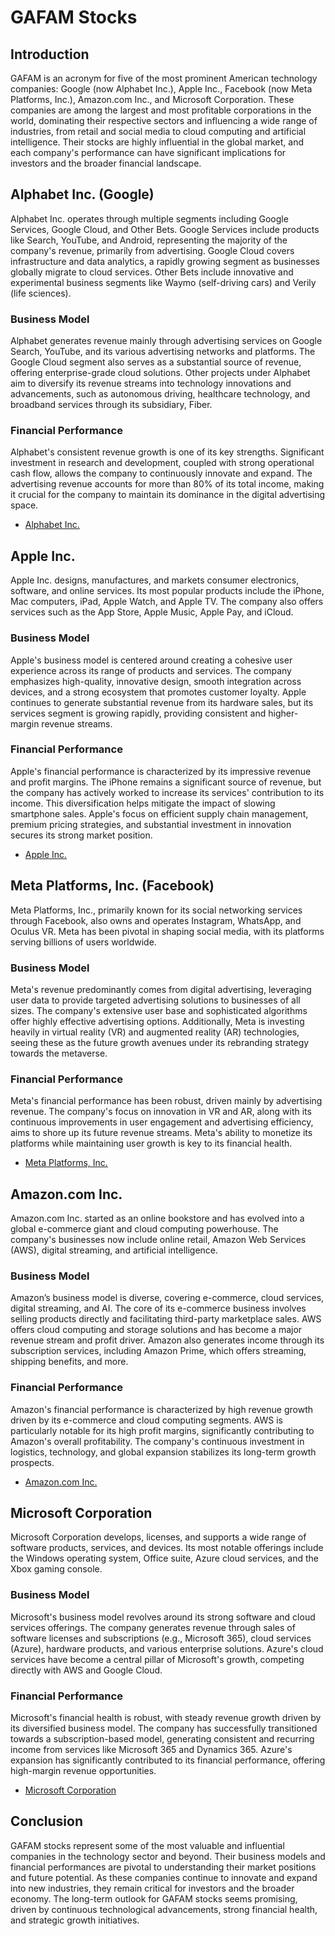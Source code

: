 # GAFAM Stocks

## Introduction

GAFAM is an acronym for five of the most prominent American technology companies: Google (now Alphabet Inc.), Apple Inc., Facebook (now Meta Platforms, Inc.), Amazon.com Inc., and Microsoft Corporation. These companies are among the largest and most profitable corporations in the world, dominating their respective sectors and influencing a wide range of industries, from retail and social media to cloud computing and artificial intelligence. Their stocks are highly influential in the global market, and each company's performance can have significant implications for investors and the broader financial landscape.

## Alphabet Inc. (Google)

Alphabet Inc. operates through multiple segments including Google Services, Google Cloud, and Other Bets. Google Services include products like Search, YouTube, and Android, representing the majority of the company's revenue, primarily from advertising. Google Cloud covers infrastructure and data analytics, a rapidly growing segment as businesses globally migrate to cloud services. Other Bets include innovative and experimental business segments like Waymo (self-driving cars) and Verily (life sciences).

### Business Model

Alphabet generates revenue mainly through advertising services on Google Search, YouTube, and its various advertising networks and platforms. The Google Cloud segment also serves as a substantial source of revenue, offering enterprise-grade cloud solutions. Other projects under Alphabet aim to diversify its revenue streams into technology innovations and advancements, such as autonomous driving, healthcare technology, and broadband services through its subsidiary, Fiber.

### Financial Performance

Alphabet's consistent revenue growth is one of its key strengths. Significant investment in research and development, coupled with strong operational cash flow, allows the company to continuously innovate and expand. The advertising revenue accounts for more than 80% of its total income, making it crucial for the company to maintain its dominance in the digital advertising space.

- [Alphabet Inc.](https://abc.xyz/)

## Apple Inc.

Apple Inc. designs, manufactures, and markets consumer electronics, software, and online services. Its most popular products include the iPhone, Mac computers, iPad, Apple Watch, and Apple TV. The company also offers services such as the App Store, Apple Music, Apple Pay, and iCloud.

### Business Model

Apple's business model is centered around creating a cohesive user experience across its range of products and services. The company emphasizes high-quality, innovative design, smooth integration across devices, and a strong ecosystem that promotes customer loyalty. Apple continues to generate substantial revenue from its hardware sales, but its services segment is growing rapidly, providing consistent and higher-margin revenue streams.

### Financial Performance

Apple's financial performance is characterized by its impressive revenue and profit margins. The iPhone remains a significant source of revenue, but the company has actively worked to increase its services' contribution to its income. This diversification helps mitigate the impact of slowing smartphone sales. Apple's focus on efficient supply chain management, premium pricing strategies, and substantial investment in innovation secures its strong market position.

- [Apple Inc.](https://www.apple.com/)

## Meta Platforms, Inc. (Facebook)

Meta Platforms, Inc., primarily known for its social networking services through Facebook, also owns and operates Instagram, WhatsApp, and Oculus VR. Meta has been pivotal in shaping social media, with its platforms serving billions of users worldwide.

### Business Model

Meta's revenue predominantly comes from digital advertising, leveraging user data to provide targeted advertising solutions to businesses of all sizes. The company's extensive user base and sophisticated algorithms offer highly effective advertising options. Additionally, Meta is investing heavily in virtual reality (VR) and augmented reality (AR) technologies, seeing these as the future growth avenues under its rebranding strategy towards the metaverse.

### Financial Performance

Meta's financial performance has been robust, driven mainly by advertising revenue. The company's focus on innovation in VR and AR, along with its continuous improvements in user engagement and advertising efficiency, aims to shore up its future revenue streams. Meta's ability to monetize its platforms while maintaining user growth is key to its financial health.

- [Meta Platforms, Inc.](https://about.fb.com/)

## Amazon.com Inc.

Amazon.com Inc. started as an online bookstore and has evolved into a global e-commerce giant and cloud computing powerhouse. The company's businesses now include online retail, Amazon Web Services (AWS), digital streaming, and artificial intelligence.

### Business Model

Amazon’s business model is diverse, covering e-commerce, cloud services, digital streaming, and AI. The core of its e-commerce business involves selling products directly and facilitating third-party marketplace sales. AWS offers cloud computing and storage solutions and has become a major revenue stream and profit driver. Amazon also generates income through its subscription services, including Amazon Prime, which offers streaming, shipping benefits, and more.

### Financial Performance

Amazon's financial performance is characterized by high revenue growth driven by its e-commerce and cloud computing segments. AWS is particularly notable for its high profit margins, significantly contributing to Amazon's overall profitability. The company's continuous investment in logistics, technology, and global expansion stabilizes its long-term growth prospects.

- [Amazon.com Inc.](https://www.aboutamazon.com/)

## Microsoft Corporation

Microsoft Corporation develops, licenses, and supports a wide range of software products, services, and devices. Its most notable offerings include the Windows operating system, Office suite, Azure cloud services, and the Xbox gaming console.

### Business Model

Microsoft's business model revolves around its strong software and cloud services offerings. The company generates revenue through sales of software licenses and subscriptions (e.g., Microsoft 365), cloud services (Azure), hardware products, and various enterprise solutions. Azure's cloud services have become a central pillar of Microsoft's growth, competing directly with AWS and Google Cloud.

### Financial Performance

Microsoft's financial health is robust, with steady revenue growth driven by its diversified business model. The company has successfully transitioned towards a subscription-based model, generating consistent and recurring income from services like Microsoft 365 and Dynamics 365. Azure's expansion has significantly contributed to its financial performance, offering high-margin revenue opportunities.

- [Microsoft Corporation](https://www.microsoft.com/)

## Conclusion

GAFAM stocks represent some of the most valuable and influential companies in the technology sector and beyond. Their business models and financial performances are pivotal to understanding their market positions and future potential. As these companies continue to innovate and expand into new industries, they remain critical for investors and the broader economy. The long-term outlook for GAFAM stocks seems promising, driven by continuous technological advancements, strong financial health, and strategic growth initiatives.